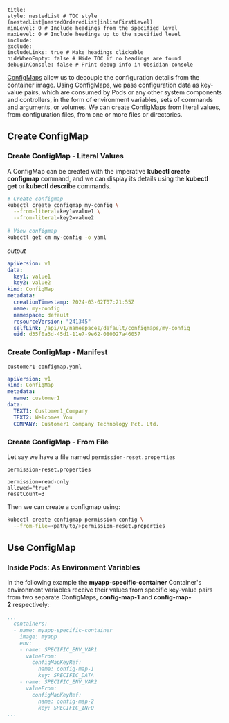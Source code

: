 ```table-of-contents
title: 
style: nestedList # TOC style (nestedList|nestedOrderedList|inlineFirstLevel)
minLevel: 0 # Include headings from the specified level
maxLevel: 0 # Include headings up to the specified level
include: 
exclude: 
includeLinks: true # Make headings clickable
hideWhenEmpty: false # Hide TOC if no headings are found
debugInConsole: false # Print debug info in Obsidian console
```


[ConfigMaps](https://kubernetes.io/docs/concepts/configuration/configmap/) allow us to decouple the configuration details from the container image. Using ConfigMaps, we pass configuration data as key-value pairs, which are consumed by Pods or any other system components and controllers, in the form of environment variables, sets of commands and arguments, or volumes. We can create ConfigMaps from literal values, from configuration files, from one or more files or directories.


## Create ConfigMap

###  Create ConfigMap - Literal Values

A ConfigMap can be created with the imperative **kubectl create configmap** command, and we can display its details using the **kubectl get** or **kubectl describe** commands.


```bash
# Create configmap
kubectl create configmap my-config \
  --from-literal=key1=value1 \
  --from-literal=key2=value2
  
# View configmap
kubectl get cm my-config -o yaml
```

*output*
```yaml
apiVersion: v1
data:
  key1: value1
  key2: value2
kind: ConfigMap
metadata:
  creationTimestamp: 2024-03-02T07:21:55Z
  name: my-config
  namespace: default
  resourceVersion: "241345"
  selfLink: /api/v1/namespaces/default/configmaps/my-config
  uid: d35f0a3d-45d1-11e7-9e62-080027a46057
```


###  Create ConfigMap - Manifest

`customer1-configmap.yaml`
```yaml
apiVersion: v1
kind: ConfigMap
metadata:
  name: customer1
data:
  TEXT1: Customer1_Company
  TEXT2: Welcomes You
  COMPANY: Customer1 Company Technology Pct. Ltd.
```


###  Create ConfigMap - From File

Let say we have a file named `permission-reset.properties` 

`permission-reset.properties`
```
permission=read-only
allowed="true"
resetCount=3
```


Then we can create a configmap using:
```bash
kubectl create configmap permission-config \
  --from-file=<path/to/>permission-reset.properties
```


## Use ConfigMap

### Inside Pods: As Environment Variables

In the following example the **myapp-specific-container** Container's environment variables receive their values from specific key-value pairs from two separate ConfigMaps, **config-map-1** and **config-map-2** respectively:

```yaml
...
  containers:
  - name: myapp-specific-container
    image: myapp
    env:
    - name: SPECIFIC_ENV_VAR1
      valueFrom:
        configMapKeyRef:
          name: config-map-1
          key: SPECIFIC_DATA
    - name: SPECIFIC_ENV_VAR2
      valueFrom:
        configMapKeyRef:
          name: config-map-2
          key: SPECIFIC_INFO
...
```